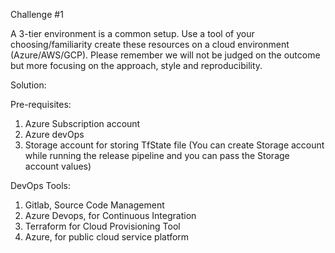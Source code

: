 Challenge #1

A 3-tier environment is a common setup. Use a tool of your choosing/familiarity create these resources on a cloud environment (Azure/AWS/GCP). Please remember we will not be judged on the outcome but more focusing on the approach, style and reproducibility.

Solution:

Pre-requisites:

1. Azure Subscription account
2. Azure devOps
3. Storage account for storing TfState file (You can create Storage account while running the release pipeline and you can pass the Storage account values)

DevOps Tools:

1. Gitlab, Source Code Management
2. Azure Devops, for Continuous Integration
3. Terraform for Cloud Provisioning Tool
4. Azure, for public cloud service platform























